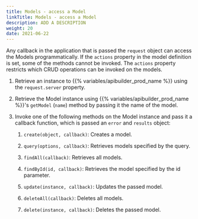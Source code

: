 ```yaml
---
title: Models - access a Model
linkTitle: Models - access a Model
description: ADD A DESCRIPTION
weight: 20
date: 2021-06-22
---
```


Any callback in the application that is passed the `request` object can access the Models programmatically. If the `actions` property in the model definition is set, some of the methods cannot be invoked. The `actions` property restricts which CRUD operations can be invoked on the models.

1. Retrieve an instance to {{% variables/apibuilder_prod_name %}} using the `request.server` property.

2. Retrieve the Model instance using {{% variables/apibuilder_prod_name %}}'s `getModel` (`name`) method by passing it the name of the model.

3. Invoke one of the following methods on the Model instance and pass it a callback function, which is passed an `error` and `results` object:

    1. `create(object, callback)`: Creates a model.

    2. `query(options, callback)`: Retrieves models specified by the query.

    3. `findAll(callback)`: Retrieves all models.

    4. `findById(id, callback)`: Retrieves the model specified by the id parameter.

    5. `update(instance, callback)`: Updates the passed model.

    6. `deleteAll(callback)`: Deletes all models.

    7. `delete(instance, callback)`: Deletes the passed model.
